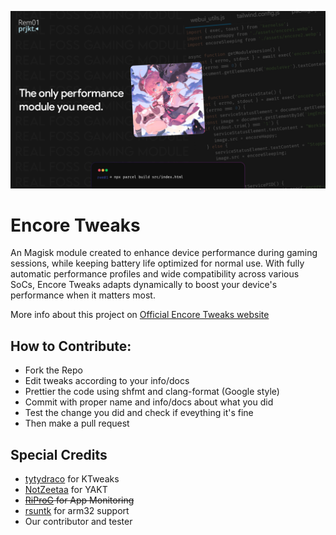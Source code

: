 ![Encore Tweaks](./img/banner.jpg)
# Encore Tweaks
An Magisk module created to enhance device performance during gaming sessions, while keeping battery life optimized for normal use. With fully automatic performance profiles and wide compatibility across various SoCs, Encore Tweaks adapts dynamically to boost your device's performance when it matters most.

More info about this project on [Official Encore Tweaks website](https://encore.rem01gaming.dev/)

## How to Contribute:
- Fork the Repo
- Edit tweaks according to your info/docs
- Prettier the code using shfmt and clang-format (Google style)
- Commit with proper name and info/docs about what you did
- Test the change you did and check if eveything it's fine
- Then make a pull request

## Special Credits
- [tytydraco](https://github.com/tytydraco/KTweak) for KTweaks
- [NotZeetaa](https://github.com/NotZeetaa/YAKT) for YAKT
- ~~[RiProG](https://github.com/RiProG-id) for App Monitoring~~
- [rsuntk](https://github.com/rsuntk) for arm32 support
- Our contributor and tester

